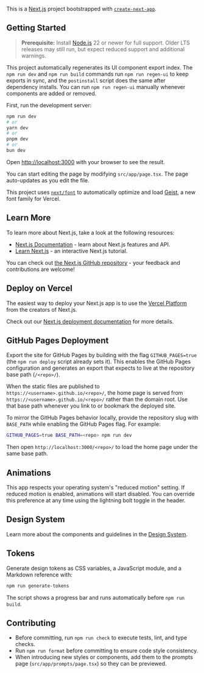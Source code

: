 This is a [Next.js](https://nextjs.org) project bootstrapped with [`create-next-app`](https://nextjs.org/docs/app/api-reference/cli/create-next-app).

## Getting Started

> **Prerequisite:** Install [Node.js](https://nodejs.org) 22 or newer for full support. Older LTS releases may still run, but expect reduced support and additional warnings.

This project automatically regenerates its UI component export index. The `npm run dev` and `npm run build` commands run `npm run regen-ui` to keep exports in sync, and the `postinstall` script does the same after dependency installs. You can run `npm run regen-ui` manually whenever components are added or removed.

First, run the development server:

```bash
npm run dev
# or
yarn dev
# or
pnpm dev
# or
bun dev
```

Open [http://localhost:3000](http://localhost:3000) with your browser to see the result.

You can start editing the page by modifying `src/app/page.tsx`. The page auto-updates as you edit the file.

This project uses [`next/font`](https://nextjs.org/docs/app/building-your-application/optimizing/fonts) to automatically optimize and load [Geist](https://vercel.com/font), a new font family for Vercel.

## Learn More

To learn more about Next.js, take a look at the following resources:

- [Next.js Documentation](https://nextjs.org/docs) - learn about Next.js features and API.
- [Learn Next.js](https://nextjs.org/learn) - an interactive Next.js tutorial.

You can check out [the Next.js GitHub repository](https://github.com/vercel/next.js) - your feedback and contributions are welcome!

## Deploy on Vercel

The easiest way to deploy your Next.js app is to use the [Vercel Platform](https://vercel.com/new?utm_medium=default-template&filter=next.js&utm_source=create-next-app&utm_campaign=create-next-app-readme) from the creators of Next.js.

Check out our [Next.js deployment documentation](https://nextjs.org/docs/app/building-your-application/deploying) for more details.

## GitHub Pages Deployment

Export the site for GitHub Pages by building with the flag `GITHUB_PAGES=true` (the `npm run deploy` script already sets it). This enables the GitHub Pages configuration and generates an export that expects to live at the repository base path (`/<repo>/`).

When the static files are published to `https://<username>.github.io/<repo>/`, the home page is served from `https://<username>.github.io/<repo>/` rather than the domain root. Use that base path whenever you link to or bookmark the deployed site.

To mirror the GitHub Pages behavior locally, provide the repository slug with `BASE_PATH` while enabling the GitHub Pages flag. For example:

```bash
GITHUB_PAGES=true BASE_PATH=<repo> npm run dev
```

Then open `http://localhost:3000/<repo>/` to load the home page under the same base path.

## Animations

This app respects your operating system's "reduced motion" setting. If reduced motion is enabled, animations will start disabled. You can override this preference at any time using the lightning bolt toggle in the header.

## Design System

Learn more about the components and guidelines in the [Design System](docs/design-system.md).

## Tokens

Generate design tokens as CSS variables, a JavaScript module, and a Markdown reference with:

```bash
npm run generate-tokens
```

The script shows a progress bar and runs automatically before `npm run build`.

## Contributing

- Before committing, run `npm run check` to execute tests, lint, and type checks.
- Run `npm run format` before committing to ensure code style consistency.
- When introducing new styles or components, add them to the prompts page (`src/app/prompts/page.tsx`) so they can be previewed.
